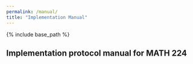 ```yaml
---
permalink: /manual/
title: "Implementation Manual"
---
```

  
{% include base_path %}

## Implementation protocol manual for MATH 224